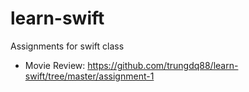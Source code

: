 # learn-swift
Assignments for swift class

- Movie Review: https://github.com/trungdq88/learn-swift/tree/master/assignment-1
